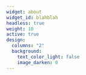 ```yaml
---
widget: about
widget_id: blahblah
headless: true
weight: 10
active: true
design:
  columns: "2"
  background:
    text_color_light: false
    image_darken: 0
---
```

